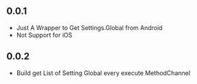 ## 0.0.1

* Just A Wrapper to Get Settings.Global from Android
* Not Support for iOS

## 0.0.2

* Build get List of Setting Global every execute MethodChannel
